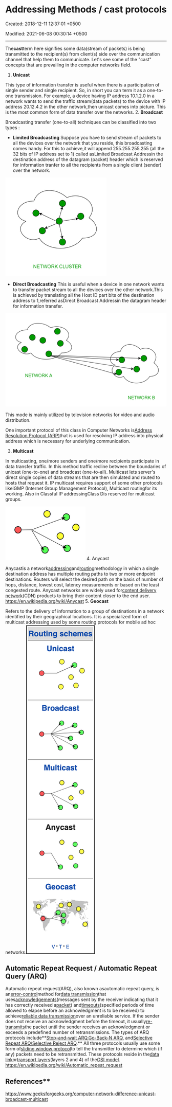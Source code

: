 # Addressing Methods / cast protocols

Created: 2018-12-11 12:37:01 +0500

Modified: 2021-06-08 00:30:14 +0500

---

The**cast**term here signifies some data(stream of packets) is being transmitted to the recipient(s) from client(s) side over the communication channel that help them to communicate. Let's see some of the "cast" concepts that are prevailing in the computer networks field.

1. **Unicast**

This type of information transfer is useful when there is a participation of single sender and single recipient. So, in short you can term it as a one-to-one transmission. For example, a device having IP address 10.1.2.0 in a network wants to send the traffic stream(data packets) to the device with IP address 20.12.4.2 in the other network,then unicast comes into picture. This is the most common form of data transfer over the networks.
2.  **Broadcast**

Broadcasting transfer (one-to-all) techniques can be classified into two types :

- **Limited Broadcasting**
    Suppose you have to send stream of packets to all the devices over the network that you reside, this broadcasting comes handy. For this to achieve,it will append 255.255.255.255 (all the 32 bits of IP address set to 1) called asLimited Broadcast Addressin the destination address of the datagram (packet) header which is reserved for information tranfer to all the recipients from a single client (sender) over the network.

![image](media/Addressing-Methods---cast-protocols-image1.png)

- **Direct Broadcasting**
    This is useful when a device in one network wants to transfer packet stream to all the devices over the other network.This is achieved by translating all the Host ID part bits of the destination address to 1,referred asDirect Broadcast Addressin the datagram header for information transfer.

![image](media/Addressing-Methods---cast-protocols-image2.png)

This mode is mainly utilized by television networks for video and audio distribution.

One important protocol of this class in Computer Networks is[Address Resolution Protocol (ARP)](https://www.geeksforgeeks.org/computer-network-arp-works/)that is used for resolving IP address into physical address which is necessary for underlying communication.

3. **Multicast**

In multicasting, one/more senders and one/more recipients participate in data transfer traffic. In this method traffic recline between the boundaries of unicast (one-to-one) and broadcast (one-to-all). Multicast lets server's direct single copies of data streams that are then simulated and routed to hosts that request it. IP multicast requires support of some other protocols likeIGMP (Internet Group Management Protocol), Multicast routingfor its working. Also in Classful IP addressingClass Dis reserved for multicast groups.

![image](media/Addressing-Methods---cast-protocols-image3.png)
4.  Anycast

Anycastis a network[addressing](https://en.wikipedia.org/wiki/Addressing)and[routing](https://en.wikipedia.org/wiki/Routing)methodology in which a single destination address has multiple routing paths to two or more endpoint destinations. Routers will select the desired path on the basis of number of hops, distance, lowest cost, latency measurements or based on the least congested route. Anycast networks are widely used for[content delivery network](https://en.wikipedia.org/wiki/Content_delivery_network)(CDN) products to bring their content closer to the end user.
<https://en.wikipedia.org/wiki/Anycast>
5.  **Geocast**

Refers to the delivery of information to a group of destinations in a network identified by their geographical locations. It is a specialized form of multicast addressing used by some routing protocols for mobile ad hoc networks.![image](media/Addressing-Methods---cast-protocols-image4.png)

## Automatic Repeat Request / Automatic Repeat Query (ARQ)

Automatic repeat request(ARQ), also known asautomatic repeat query, is an[error-control](https://en.wikipedia.org/wiki/Error_control)method for[data transmission](https://en.wikipedia.org/wiki/Data_transmission)that uses[acknowledgements](https://en.wikipedia.org/wiki/Acknowledgement_(data_networks))(messages sent by the receiver indicating that it has correctly received a[packet](https://en.wikipedia.org/wiki/Packet_(information_technology))) and[timeouts](https://en.wikipedia.org/wiki/Timeout_(computing))(specified periods of time allowed to elapse before an acknowledgment is to be received) to achieve[reliable data transmission](https://en.wikipedia.org/wiki/Reliability_(computer_networking))over an unreliable service. If the sender does not receive an acknowledgment before the timeout, it usually[re-transmits](https://en.wikipedia.org/wiki/Retransmission_(data_networks))the packet until the sender receives an acknowledgment or exceeds a predefined number of retransmissions.
The types of ARQ protocols include**[Stop-and-wait ARQ](https://en.wikipedia.org/wiki/Stop-and-wait_ARQ),[Go-Back-N ARQ](https://en.wikipedia.org/wiki/Go-Back-N_ARQ), and[Selective Repeat ARQ/Selective Reject ARQ](https://en.wikipedia.org/wiki/Selective_Repeat_ARQ).** All three protocols usually use some form of[sliding window protocol](https://en.wikipedia.org/wiki/Sliding_window_protocol)to tell the transmitter to determine which (if any) packets need to be retransmitted. These protocols reside in the[data link](https://en.wikipedia.org/wiki/Data_link_layer)or[transport layers](https://en.wikipedia.org/wiki/Transport_layer)(layers 2 and 4) of the[OSI model](https://en.wikipedia.org/wiki/OSI_model).
<https://en.wikipedia.org/wiki/Automatic_repeat_request>

## References**

<https://www.geeksforgeeks.org/computer-network-difference-unicast-broadcast-multicast>

